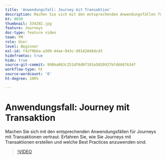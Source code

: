 ```yaml
---
title: 'Anwendungsfall: Journey mit Transaktion'
description: Machen Sie sich mit den entsprechenden Anwendungsfällen für Journeys mit Transaktionen vertraut. Erfahren Sie, wie Sie Journeys mit Transaktionen erstellen und welche Best Practices anzuwenden sind.
kt: 8030
thumbnail: 334202.jpg
feature: Journeys
doc-type: feature video
team: PM
role: User
level: Beginner
exl-id: f42f9bba-a309-44ae-943c-d9142046dcd3
hidefromtoc: true
hide: true
source-git-commit: 990ba063c251df6d0f191e5020937bfd6867634f
workflow-type: ht
source-wordcount: '0'
ht-degree: 100%

---
```


# Anwendungsfall: Journey mit Transaktion

Machen Sie sich mit den entsprechenden Anwendungsfällen für Journeys mit Transaktionen vertraut. Erfahren Sie, wie Sie Journeys mit Transaktionen erstellen und welche Best Practices anzuwenden sind.

>[!VIDEO](https://video.tv.adobe.com/v/334202?quality=12)
